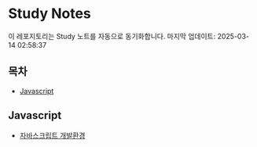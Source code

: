 # Study Notes

이 레포지토리는 Study 노트를 자동으로 동기화합니다. 마지막 업데이트: 2025-03-14 02:58:37

## 목차

- [Javascript](#javascript)


## Javascript

- [자바스크립트 개발환경](https://softourr.github.io/posts/javascript/%EC%9E%90%EB%B0%94%EC%8A%A4%ED%81%AC%EB%A6%BD%ED%8A%B8-%EA%B0%9C%EB%B0%9C%ED%99%98%EA%B2%BD/)
